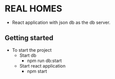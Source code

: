 # REAL HOMES

- React application with json db as the db server.

## Getting started

- To start the project
  - Start db
    - npm run db:start
  - Start react application
    - npm start
